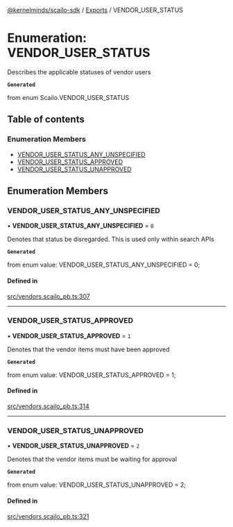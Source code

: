 [@kernelminds/scailo-sdk](../README.md) / [Exports](../modules.md) / VENDOR\_USER\_STATUS

# Enumeration: VENDOR\_USER\_STATUS

Describes the applicable statuses of vendor users

**`Generated`**

from enum Scailo.VENDOR_USER_STATUS

## Table of contents

### Enumeration Members

- [VENDOR\_USER\_STATUS\_ANY\_UNSPECIFIED](VENDOR_USER_STATUS.md#vendor_user_status_any_unspecified)
- [VENDOR\_USER\_STATUS\_APPROVED](VENDOR_USER_STATUS.md#vendor_user_status_approved)
- [VENDOR\_USER\_STATUS\_UNAPPROVED](VENDOR_USER_STATUS.md#vendor_user_status_unapproved)

## Enumeration Members

### VENDOR\_USER\_STATUS\_ANY\_UNSPECIFIED

• **VENDOR\_USER\_STATUS\_ANY\_UNSPECIFIED** = ``0``

Denotes that status be disregarded. This is used only within search APIs

**`Generated`**

from enum value: VENDOR_USER_STATUS_ANY_UNSPECIFIED = 0;

#### Defined in

[src/vendors.scailo_pb.ts:307](https://github.com/scailo/ts-sdk/blob/c10a36b57201dfa5903d4b53efa1e62aa6208936/src/vendors.scailo_pb.ts#L307)

___

### VENDOR\_USER\_STATUS\_APPROVED

• **VENDOR\_USER\_STATUS\_APPROVED** = ``1``

Denotes that the vendor items must have been approved

**`Generated`**

from enum value: VENDOR_USER_STATUS_APPROVED = 1;

#### Defined in

[src/vendors.scailo_pb.ts:314](https://github.com/scailo/ts-sdk/blob/c10a36b57201dfa5903d4b53efa1e62aa6208936/src/vendors.scailo_pb.ts#L314)

___

### VENDOR\_USER\_STATUS\_UNAPPROVED

• **VENDOR\_USER\_STATUS\_UNAPPROVED** = ``2``

Denotes that the vendor items must be waiting for approval

**`Generated`**

from enum value: VENDOR_USER_STATUS_UNAPPROVED = 2;

#### Defined in

[src/vendors.scailo_pb.ts:321](https://github.com/scailo/ts-sdk/blob/c10a36b57201dfa5903d4b53efa1e62aa6208936/src/vendors.scailo_pb.ts#L321)
